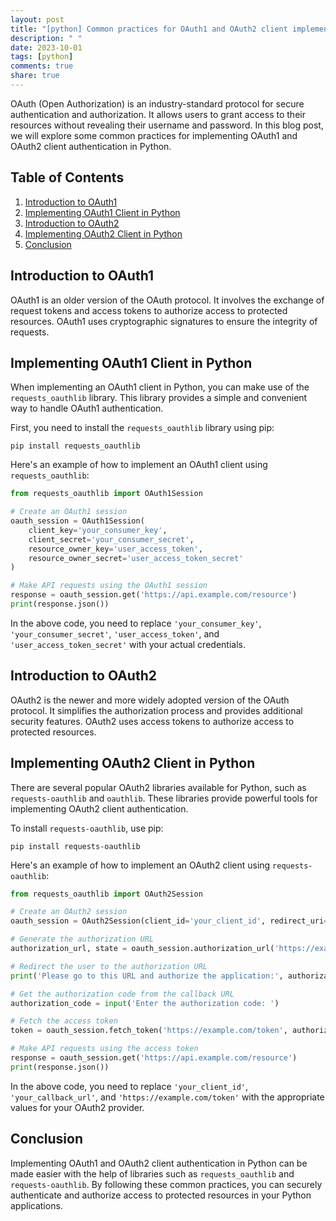 ```yaml
---
layout: post
title: "[python] Common practices for OAuth1 and OAuth2 client implementations in Python"
description: " "
date: 2023-10-01
tags: [python]
comments: true
share: true
---
```


OAuth (Open Authorization) is an industry-standard protocol for secure authentication and authorization. It allows users to grant access to their resources without revealing their username and password. In this blog post, we will explore some common practices for implementing OAuth1 and OAuth2 client authentication in Python.

## Table of Contents

1. [Introduction to OAuth1](#introduction-to-oauth1)
2. [Implementing OAuth1 Client in Python](#implementing-oauth1-client-in-python)
3. [Introduction to OAuth2](#introduction-to-oauth2)
4. [Implementing OAuth2 Client in Python](#implementing-oauth2-client-in-python)
5. [Conclusion](#conclusion)

## Introduction to OAuth1

OAuth1 is an older version of the OAuth protocol. It involves the exchange of request tokens and access tokens to authorize access to protected resources. OAuth1 uses cryptographic signatures to ensure the integrity of requests.

## Implementing OAuth1 Client in Python

When implementing an OAuth1 client in Python, you can make use of the `requests_oauthlib` library. This library provides a simple and convenient way to handle OAuth1 authentication.

First, you need to install the `requests_oauthlib` library using pip:

```shell
pip install requests_oauthlib
```

Here's an example of how to implement an OAuth1 client using `requests_oauthlib`:

```python
from requests_oauthlib import OAuth1Session

# Create an OAuth1 session
oauth_session = OAuth1Session(
    client_key='your_consumer_key',
    client_secret='your_consumer_secret',
    resource_owner_key='user_access_token',
    resource_owner_secret='user_access_token_secret'
)

# Make API requests using the OAuth1 session
response = oauth_session.get('https://api.example.com/resource')
print(response.json())
```

In the above code, you need to replace `'your_consumer_key'`, `'your_consumer_secret'`, `'user_access_token'`, and `'user_access_token_secret'` with your actual credentials.

## Introduction to OAuth2

OAuth2 is the newer and more widely adopted version of the OAuth protocol. It simplifies the authorization process and provides additional security features. OAuth2 uses access tokens to authorize access to protected resources.

## Implementing OAuth2 Client in Python

There are several popular OAuth2 libraries available for Python, such as `requests-oauthlib` and `oauthlib`. These libraries provide powerful tools for implementing OAuth2 client authentication.

To install `requests-oauthlib`, use pip:

```shell
pip install requests-oauthlib
```

Here's an example of how to implement an OAuth2 client using `requests-oauthlib`:

```python
from requests_oauthlib import OAuth2Session

# Create an OAuth2 session
oauth_session = OAuth2Session(client_id='your_client_id', redirect_uri='your_callback_url')

# Generate the authorization URL
authorization_url, state = oauth_session.authorization_url('https://example.com/authorize')

# Redirect the user to the authorization URL
print('Please go to this URL and authorize the application:', authorization_url)

# Get the authorization code from the callback URL
authorization_code = input('Enter the authorization code: ')

# Fetch the access token
token = oauth_session.fetch_token('https://example.com/token', authorization_response='https://your-callback-url.com/callback')

# Make API requests using the access token
response = oauth_session.get('https://api.example.com/resource')
print(response.json())
```

In the above code, you need to replace `'your_client_id'`, `'your_callback_url'`, and `'https://example.com/token'` with the appropriate values for your OAuth2 provider.

## Conclusion

Implementing OAuth1 and OAuth2 client authentication in Python can be made easier with the help of libraries such as `requests_oauthlib` and `requests-oauthlib`. By following these common practices, you can securely authenticate and authorize access to protected resources in your Python applications.